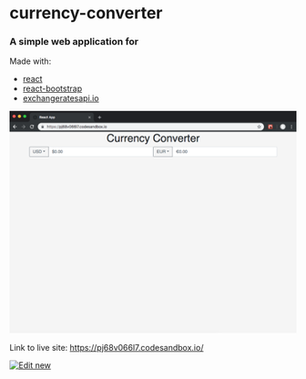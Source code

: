 # currency-converter

### A simple web application for 

Made with:

  * [react](https://github.com/facebook/react)
  * [react-bootstrap](https://github.com/react-bootstrap/react-bootstrap)
  * [exchangeratesapi.io](https://github.com/exchangeratesapi/exchangeratesapi)
  
![Image](screenshot.png)

Link to live site: https://pj68v066l7.codesandbox.io/

[![Edit new](https://codesandbox.io/static/img/play-codesandbox.svg)](https://codesandbox.io/s/github/joshuamango/currencty-converter/tree/master/)
